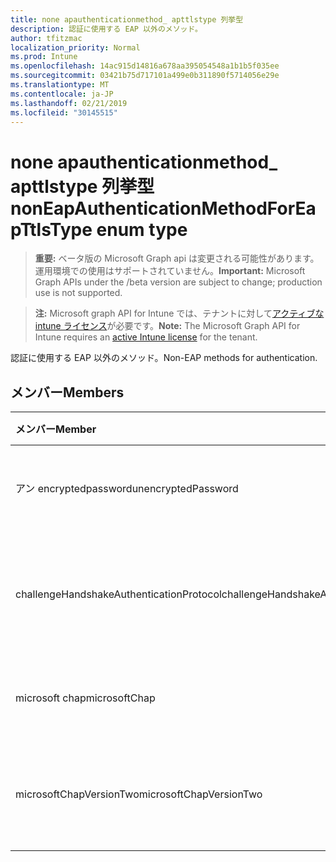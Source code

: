 ```yaml
---
title: none apauthenticationmethod_ apttlstype 列挙型
description: 認証に使用する EAP 以外のメソッド。
author: tfitzmac
localization_priority: Normal
ms.prod: Intune
ms.openlocfilehash: 14ac915d14816a678aa395054548a1b1b5f035ee
ms.sourcegitcommit: 03421b75d717101a499e0b311890f5714056e29e
ms.translationtype: MT
ms.contentlocale: ja-JP
ms.lasthandoff: 02/21/2019
ms.locfileid: "30145515"
---
```

# <a name="noneapauthenticationmethodforeapttlstype-enum-type"></a><span data-ttu-id="87605-103">none apauthenticationmethod_ apttlstype 列挙型</span><span class="sxs-lookup"><span data-stu-id="87605-103">nonEapAuthenticationMethodForEapTtlsType enum type</span></span>

> <span data-ttu-id="87605-104">**重要:** ベータ版の Microsoft Graph api は変更される可能性があります。運用環境での使用はサポートされていません。</span><span class="sxs-lookup"><span data-stu-id="87605-104">**Important:** Microsoft Graph APIs under the /beta version are subject to change; production use is not supported.</span></span>

> <span data-ttu-id="87605-105">**注:** Microsoft graph API for Intune では、テナントに対して[アクティブな intune ライセンス](https://go.microsoft.com/fwlink/?linkid=839381)が必要です。</span><span class="sxs-lookup"><span data-stu-id="87605-105">**Note:** The Microsoft Graph API for Intune requires an [active Intune license](https://go.microsoft.com/fwlink/?linkid=839381) for the tenant.</span></span>

<span data-ttu-id="87605-106">認証に使用する EAP 以外のメソッド。</span><span class="sxs-lookup"><span data-stu-id="87605-106">Non-EAP methods for authentication.</span></span>

## <a name="members"></a><span data-ttu-id="87605-107">メンバー</span><span class="sxs-lookup"><span data-stu-id="87605-107">Members</span></span>
|<span data-ttu-id="87605-108">メンバー</span><span class="sxs-lookup"><span data-stu-id="87605-108">Member</span></span>|<span data-ttu-id="87605-109">値</span><span class="sxs-lookup"><span data-stu-id="87605-109">Value</span></span>|<span data-ttu-id="87605-110">説明</span><span class="sxs-lookup"><span data-stu-id="87605-110">Description</span></span>|
|:---|:---|:---|
|<span data-ttu-id="87605-111">アン encryptedpassword</span><span class="sxs-lookup"><span data-stu-id="87605-111">unencryptedPassword</span></span>|<span data-ttu-id="87605-112">.0</span><span class="sxs-lookup"><span data-stu-id="87605-112">0</span></span>|<span data-ttu-id="87605-113">暗号化されていないパスワード (PAP)。</span><span class="sxs-lookup"><span data-stu-id="87605-113">Unencrypted password (PAP).</span></span>|
|<span data-ttu-id="87605-114">challengeHandshakeAuthenticationProtocol</span><span class="sxs-lookup"><span data-stu-id="87605-114">challengeHandshakeAuthenticationProtocol</span></span>|<span data-ttu-id="87605-115">1-d</span><span class="sxs-lookup"><span data-stu-id="87605-115">1</span></span>|<span data-ttu-id="87605-116">チャレンジハンドシェイク認証プロトコル (CHAP)。</span><span class="sxs-lookup"><span data-stu-id="87605-116">Challenge Handshake Authentication Protocol (CHAP).</span></span>|
|<span data-ttu-id="87605-117">microsoft chap</span><span class="sxs-lookup"><span data-stu-id="87605-117">microsoftChap</span></span>|<span data-ttu-id="87605-118">pbm-2</span><span class="sxs-lookup"><span data-stu-id="87605-118">2</span></span>| <span data-ttu-id="87605-119">Microsoft chap (ms-chap)。</span><span class="sxs-lookup"><span data-stu-id="87605-119">Microsoft CHAP (MS-CHAP).</span></span>|
|<span data-ttu-id="87605-120">microsoftChapVersionTwo</span><span class="sxs-lookup"><span data-stu-id="87605-120">microsoftChapVersionTwo</span></span>|<span data-ttu-id="87605-121">1/3</span><span class="sxs-lookup"><span data-stu-id="87605-121">3</span></span>|<span data-ttu-id="87605-122">Microsoft chap バージョン 2 (ms-chap v2)。</span><span class="sxs-lookup"><span data-stu-id="87605-122">Microsoft CHAP Version 2 (MS-CHAP v2).</span></span>|




